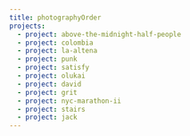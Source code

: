```yaml
---
title: photographyOrder
projects:
  - project: above-the-midnight-half-people
  - project: colombia
  - project: la-altena
  - project: punk
  - project: satisfy
  - project: olukai
  - project: david
  - project: grit
  - project: nyc-marathon-ii
  - project: stairs
  - project: jack
---
```


